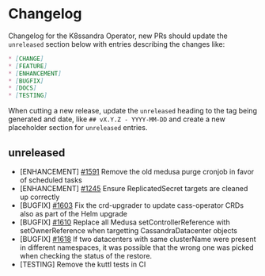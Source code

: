 # Changelog

Changelog for the K8ssandra Operator, new PRs should update the `unreleased` section below with entries describing the changes like:

```markdown
* [CHANGE]
* [FEATURE]
* [ENHANCEMENT]
* [BUGFIX]
* [DOCS]
* [TESTING]
```

When cutting a new release, update the `unreleased` heading to the tag being generated and date, like `## vX.Y.Z - YYYY-MM-DD` and create a new placeholder section for  `unreleased` entries.

## unreleased

* [ENHANCEMENT] [#1591](https://github.com/k8ssandra/k8ssandra-operator/issues/1591) Remove the old medusa purge cronjob in favor of scheduled tasks
* [ENHANCEMENT] [#1245](https://github.com/k8ssandra/k8ssandra-operator/issues/1245) Ensure ReplicatedSecret targets are cleaned up correctly
* [BUGFIX] [#1603](https://github.com/k8ssandra/k8ssandra-operator/issues/1603) Fix the crd-upgrader to update cass-operator CRDs also as part of the Helm upgrade
* [BUGFIX] [#1610](https://github.com/k8ssandra/k8ssandra-operator/issues/1610) Replace all Medusa setControllerReference with setOwnerReference when targetting CassandraDatacenter objects
* [BUGFIX] [#1618](https://github.com/k8ssandra/k8ssandra-operator/issues/1618) If two datacenters with same clusterName were present in different namespaces, it was possible that the wrong one was picked when checking the status of the restore. 
* [TESTING] Remove the kuttl tests in CI